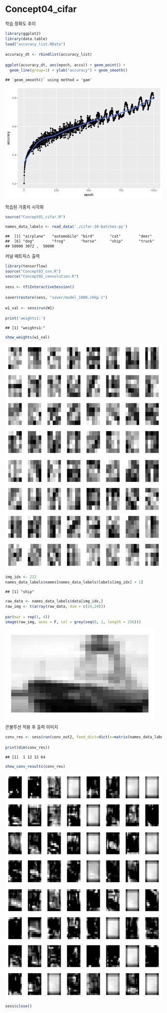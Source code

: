 Concept04\_cifar
================

학습 정확도 추이

``` r
library(ggplot2)
library(data.table)
load("accuracy_list.RData")

accuracy_dt <- rbindlist(accuracy_list)

ggplot(accuracy_dt, aes(epoch, accu)) + geom_point() + 
  geom_line(group=1) + ylab("accuracy") + geom_smooth()
```

    ## `geom_smooth()` using method = 'gam'

![](Concept04_cifar_files/figure-markdown_github/unnamed-chunk-1-1.png)

학습된 가중치 시각화

``` r
source("Concept01_cifar.R")
```

``` r
names_data_labels <- read_data('./cifar-10-batches-py')
```

    ##  [1] "airplane"   "automobile" "bird"       "cat"        "deer"      
    ##  [6] "dog"        "frog"       "horse"      "ship"       "truck"     
    ## 50000 3072 ,  50000

커널 매트릭스 출력

``` r
library(tensorflow)
source("Concept03_cnn.R")
source("Concept02_convolution.R")

sess <- tf$InteractiveSession()

saver$restore(sess, "saver/model_1000.chkp-1")

w1_val <- sess$run(W1)

print('weights1:')
```

    ## [1] "weights1:"

``` r
show_weights(w1_val)
```

![](Concept04_cifar_files/figure-markdown_github/unnamed-chunk-4-1.png)![](Concept04_cifar_files/figure-markdown_github/unnamed-chunk-4-2.png)

``` r
img_idx <- 222
names_data_labels$names[names_data_labels$labels[img_idx] + 1]
```

    ## [1] "ship"

``` r
raw_data <- names_data_labels$data[img_idx,]
raw_img <- t(array(raw_data, dim = c(24,24)))

par(mar = rep(1, 4))
image(raw_img, axes = F, col = grey(seq(0, 1, length = 256)))
```

![](Concept04_cifar_files/figure-markdown_github/unnamed-chunk-5-1.png)

콘볼루션 적용 후 출력 이미지

``` r
conv_res <- sess$run(conv_out2, feed_dict=dict(x=matrix(names_data_labels$data[img_idx,], ncol=576)))

print(dim(conv_res))
```

    ## [1]  1 12 12 64

``` r
show_conv_results(conv_res)
```

![](Concept04_cifar_files/figure-markdown_github/unnamed-chunk-6-1.png)![](Concept04_cifar_files/figure-markdown_github/unnamed-chunk-6-2.png)

``` r
sess$close()
```
